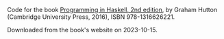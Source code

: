 Code for the book
[Programming in Haskell, 2nd edition](https://www.cs.nott.ac.uk/~pszgmh/pih.html),
by Graham Hutton (Cambridge University Press, 2016), ISBN 978-1316626221.

Downloaded from the book's website on 2023-10-15.
